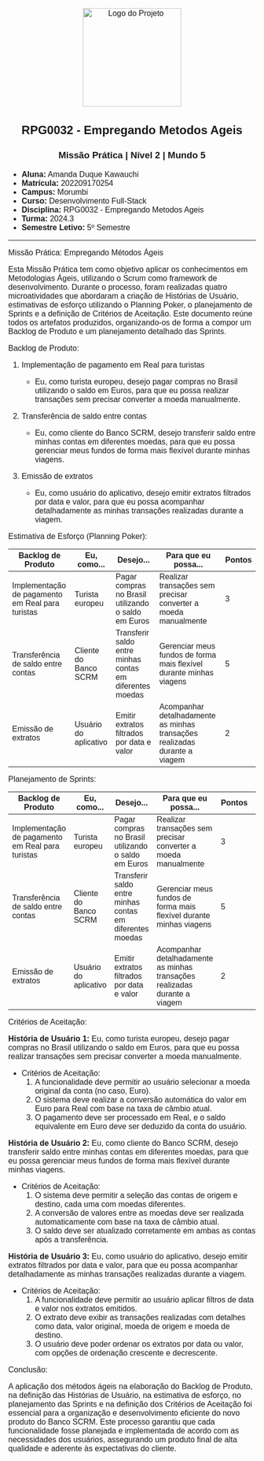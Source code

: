<style>
.custom-font {
  font-family: 'Arial', sans-serif; 
  font-size: 16px;
}
</style>

<div class="custom-font">

<p align="center">
<img src="https://i.pinimg.com/originals/1a/21/6f/1a216fb0afdce66e7ffd9c9dbfce393b.jpg" alt="Logo do Projeto" width="200"/>
</p>
<h2 align="center">RPG0032  - Empregando Metodos Ageis</h2>
<h3 align="center">Missão Prática | Nível 2 | Mundo 5</h3>

* **Aluna:** Amanda Duque Kawauchi
* **Matrícula:** 202209170254
* **Campus:** Morumbi
* **Curso:** Desenvolvimento Full-Stack
* **Disciplina:** RPG0032  - Empregando Metodos Ageis
* **Turma:** 2024.3
* **Semestre Letivo:** 5º Semestre

<div style="page-break-before: always;"></div>

---

Missão Prática: Empregando Métodos Ágeis

Esta Missão Prática tem como objetivo aplicar os conhecimentos em Metodologias Ágeis, utilizando o Scrum como framework de desenvolvimento. Durante o processo, foram realizadas quatro microatividades que abordaram a criação de Histórias de Usuário, estimativas de esforço utilizando o Planning Poker, o planejamento de Sprints e a definição de Critérios de Aceitação. Este documento reúne todos os artefatos produzidos, organizando-os de forma a compor um Backlog de Produto e um planejamento detalhado das Sprints.

Backlog de Produto:

1. Implementação de pagamento em Real para turistas
   - Eu, como turista europeu, desejo pagar compras no Brasil utilizando o saldo em Euros, para que eu possa realizar transações sem precisar converter a moeda manualmente.

2. Transferência de saldo entre contas
   - Eu, como cliente do Banco SCRM, desejo transferir saldo entre minhas contas em diferentes moedas, para que eu possa gerenciar meus fundos de forma mais flexível durante minhas viagens.

3. Emissão de extratos
   - Eu, como usuário do aplicativo, desejo emitir extratos filtrados por data e valor, para que eu possa acompanhar detalhadamente as minhas transações realizadas durante a viagem.

Estimativa de Esforço (Planning Poker):

| Backlog de Produto                         | Eu, como...           | Desejo...                                               | Para que eu possa...                           | Pontos |
|--------------------------------------------|-----------------------|---------------------------------------------------------|------------------------------------------------|--------|
| Implementação de pagamento em Real para turistas | Turista europeu       | Pagar compras no Brasil utilizando o saldo em Euros     | Realizar transações sem precisar converter a moeda manualmente | 3      |
| Transferência de saldo entre contas          | Cliente do Banco SCRM | Transferir saldo entre minhas contas em diferentes moedas | Gerenciar meus fundos de forma mais flexível durante minhas viagens | 5      |
| Emissão de extratos                          | Usuário do aplicativo  | Emitir extratos filtrados por data e valor              | Acompanhar detalhadamente as minhas transações realizadas durante a viagem | 2      |

Planejamento de Sprints:

| Backlog de Produto                         | Eu, como...           | Desejo...                                               | Para que eu possa...                           | Pontos | Sprint |
|--------------------------------------------|-----------------------|---------------------------------------------------------|------------------------------------------------|--------|--------|
| Implementação de pagamento em Real para turistas | Turista europeu       | Pagar compras no Brasil utilizando o saldo em Euros     | Realizar transações sem precisar converter a moeda manualmente | 3      | Sprint 1 |
| Transferência de saldo entre contas          | Cliente do Banco SCRM | Transferir saldo entre minhas contas em diferentes moedas | Gerenciar meus fundos de forma mais flexível durante minhas viagens | 5      | Sprint 2 |
| Emissão de extratos                          | Usuário do aplicativo  | Emitir extratos filtrados por data e valor              | Acompanhar detalhadamente as minhas transações realizadas durante a viagem | 2      | Sprint 1 |

Critérios de Aceitação:

**História de Usuário 1:**
Eu, como turista europeu, desejo pagar compras no Brasil utilizando o saldo em Euros, para que eu possa realizar transações sem precisar converter a moeda manualmente.

- Critérios de Aceitação:
  1. A funcionalidade deve permitir ao usuário selecionar a moeda original da conta (no caso, Euro).
  2. O sistema deve realizar a conversão automática do valor em Euro para Real com base na taxa de câmbio atual.
  3. O pagamento deve ser processado em Real, e o saldo equivalente em Euro deve ser deduzido da conta do usuário.

**História de Usuário 2:**
Eu, como cliente do Banco SCRM, desejo transferir saldo entre minhas contas em diferentes moedas, para que eu possa gerenciar meus fundos de forma mais flexível durante minhas viagens.

- Critérios de Aceitação:
  1. O sistema deve permitir a seleção das contas de origem e destino, cada uma com moedas diferentes.
  2. A conversão de valores entre as moedas deve ser realizada automaticamente com base na taxa de câmbio atual.
  3. O saldo deve ser atualizado corretamente em ambas as contas após a transferência.

**História de Usuário 3:**
Eu, como usuário do aplicativo, desejo emitir extratos filtrados por data e valor, para que eu possa acompanhar detalhadamente as minhas transações realizadas durante a viagem.

- Critérios de Aceitação:
  1. A funcionalidade deve permitir ao usuário aplicar filtros de data e valor nos extratos emitidos.
  2. O extrato deve exibir as transações realizadas com detalhes como data, valor original, moeda de origem e moeda de destino.
  3. O usuário deve poder ordenar os extratos por data ou valor, com opções de ordenação crescente e decrescente.

Conclusão:

A aplicação dos métodos ágeis na elaboração do Backlog de Produto, na definição das Histórias de Usuário, na estimativa de esforço, no planejamento das Sprints e na definição dos Critérios de Aceitação foi essencial para a organização e desenvolvimento eficiente do novo produto do Banco SCRM. Este processo garantiu que cada funcionalidade fosse planejada e implementada de acordo com as necessidades dos usuários, assegurando um produto final de alta qualidade e aderente às expectativas do cliente.

